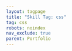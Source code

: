 ```yaml
---
layout: tagpage
title: "Skill Tag: css"
tag: css
robots: noindex
nav_exclude: true
parent: Portfolio
---
```

